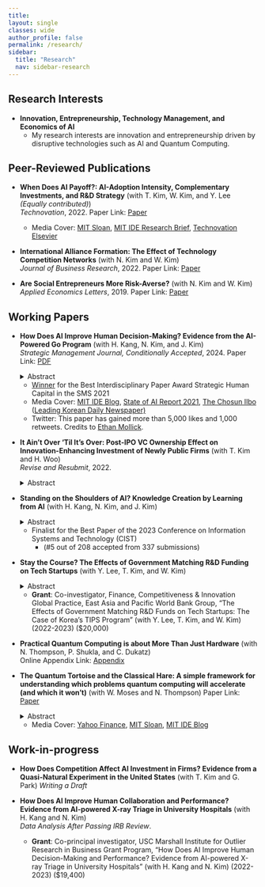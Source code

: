```yaml
---
title: 
layout: single
classes: wide
author_profile: false
permalink: /research/
sidebar:
  title: "Research"
  nav: sidebar-research
---
```


## Research Interests
+ **Innovation, Entrepreneurship, Technology Management, and Economics of AI**  
  + My research interests are innovation and entrepreneurship driven by disruptive technologies such as AI and Quantum Computing.

## Peer-Reviewed Publications

+ **When Does AI Payoff?: AI-Adoption Intensity, Complementary Investments, and R&D Strategy** (with T. Kim, W. Kim, and Y. Lee *(Equally contributed)*)  
*Technovation*, 2022.
Paper Link:
<span style="float:center"><a href="https://www.sciencedirect.com/science/article/pii/S0166497222001377?dgcid=coauthor">Paper</a>
  + Media Cover: <a href="https://mitsloan.mit.edu/ideas-made-to-matter/artificial-intelligence-pays-when-businesses-go-all?utm_source=mitsloantwitter&utm_medium=social&utm_campaign=aipayoff">MIT Sloan</a>, <a href="https://ide.mit.edu/wp-content/uploads/2022/11/WHEN-DOES-AI-PAY-OFF__11-25-22.pdf?x96981">MIT IDE Research Brief</a>, <a href="https://www.linkedin.com/feed/update/urn:li:activity:7033473147995590656/">Technovation Elsevier</a>
  
+ **International Alliance Formation: The Effect of Technology Competition Networks** (with N. Kim and W. Kim)   
*Journal of Business Research*, 2022.
Paper Link:
<span style="float:center"><a href="https://www.sciencedirect.com/science/article/abs/pii/S0148296322001230">Paper</a>

+ **Are Social Entrepreneurs More Risk-Averse?** (with N. Kim and W. Kim)  
*Applied Economics Letters*, 2019.
Paper Link:
<span style="float:center"><a href="https://www.tandfonline.com/doi/full/10.1080/13504851.2018.1524122">Paper</a>

## Working Papers

+ **How Does AI Improve Human Decision-Making? Evidence from the AI-Powered Go Program** (with H. Kang, N. Kim, and J. Kim)  
*Strategic Management Journal, Conditionally Accepted*, 2024. 
Paper Link:
<a href="/assets/papers/SSRN-id3893835.pdf">PDF</a>
  <details>
  <summary>Abstract</summary>
    <blockquote>Firms increasingly utilize AI to assist or replace human tasks. However, AI can also train humans and make them better. We study how the AI’s instructional role improves human decision-making in the professional Go games where an AI-powered Go program (APG) unexpectedly surpassed the best human player, surpassing the best human knowledge and skill accumulated over thousands of years. To isolate the learning-from-AI effect, we compare the quality of human moves to that of AI’s superior solutions, before and after the initial public release of an APG. Our analysis of 750,990 moves in 25,033 games suggests that APG’s training significantly improved the players’ move quality—reducing the number of errors and the magnitude of the most critical mistake. The improvement is most prominent in the early stage of a game when uncertainty is higher. Further, younger players benefit more than older players, suggesting generational inequality in learning from AI.</blockquote>
  </details>
  
  + <a href="https://www.strategicmanagement.net/ig-strategic-human-capital/past-awards">Winner</a> for the Best Interdisciplinary Paper Award Strategic Human Capital in the SMS 2021
  + Media Cover: <a href="https://medium.com/mit-initiative-on-the-digital-economy/how-ai-can-improve-human-decision-making-f70964659aae">MIT IDE Blog</a>, <a href="https://docs.google.com/presentation/d/1bwJDRC777rAf00Drthi9yT2c9b0MabWO5ZlksfvFzx8/edit#slide=id.gedaf89a37f_1_0">State of AI Report 2021</a>, <a href="https://www.chosun.com/sports/sports_general/2021/10/26/7TN3Y4MZCZCVNAQSCDRAXT7SJI/">The Chosun Ilbo</a> (<a href="https://en.wikipedia.org/wiki/The_Chosun_Ilbo">Leading Korean Daily Newspaper)</a>
  + Twitter: This paper has gained more than 5,000 likes and 1,000 retweets. Credits to <a href="https://twitter.com/emollick/status/1508651631151362050">Ethan Mollick</a>.

+ **It Ain’t Over ‘Til It’s Over: Post-IPO VC Ownership Effect on Innovation-Enhancing Investment of Newly Public Firms** (with T. Kim and H. Woo)  
*Revise and Resubmit*, 2022.
  <details>
  <summary>Abstract</summary>
    <blockquote>Although the existing literature has discussed the effects of VC firms on investee ventures before and at the time of an IPO, less is known about how they influence the strategic decisions of newly public firms after the IPO. Conventional wisdom is that VC investors exit from a venture investment through an IPO. However, we find that VC investors hold a significant amount of shares for years after an IPO. This study examines how VC investors affect a firm after an IPO. Building on the literature on governance through ownership, we argue that post-IPO VC shareholders encourage innovation-enhancing investments of newly public firms and that post-IPO VC ownership positively affects the market value of newly public firms. Our underlying logic is that outcomes created by innovation-enhancing investments of newly public firms can be beneficial to not only themselves but also VC shareholders for VC reputation, network externality, and knowledge acquisition. Consistent with our arguments, our empirical study shows that post-IPO VC ownership is positively related to R&D intensity, CAPEX investment, and Tobin’s Q of newly public firms and that these relationships are amplified when a lead VC is located close to the firm, when a VC investor sits on the board, and when investees are in technology-intensive industries. This study expands the scope of the VC effect on investee ventures beyond an IPO.</blockquote>
  </details>  

+ **Standing on the Shoulders of AI? Knowledge Creation by Learning from AI** (with H. Kang, N. Kim, and J. Kim)
  <details>
  <summary>Abstract</summary>
    <blockquote>Knowledge is a crucial source of competitive advantage, innovation, and economic growth, but creating new knowledge can be difficult. We study whether and how the interaction between human professionals and artificial intelligence (AI) pushes the knowledge frontier. Studying this question is challenging because of the difficulty in measuring new knowledge and quantifying AI’s impact. We circumvent these issues by studying professional Go matches from 2003 through 2021. In 2017, the AI-powered Go program (APG) far surpassed the best human player, and professional players began learning from AI. Such human-AI interaction paved a new way to reassess historical Go knowledge and create new knowledge. We analyze every move in 69,974 games and find that, after APG, professional players significantly changed how they play (1) the first move and (2) the first invasion move in each quadrant. In addition, they adopted different sets of “standard patterns” (defined as a sequence of the first eight alternating moves) that set up the game in the early stage. However, new knowledge catalyzed by AI comes at the expense of higher concentration and reduced diversity of moves. Further, AI’s impact on knowledge creation is greater for highly skilled players; since AI does not explain, learning from AI requires the absorptive capacity of professionals. AI helps humans push the knowledge frontier, but its consequences for knowledge concentration and for differential learning by skill levels provide important implications for how best to seize the opportunities opened up by AI.</blockquote>
  </details>  
  
  + Finalist for the Best Paper of the 2023 Conference on Information Systems and Technology (CIST)
    + (#5 out of 208 accepted from 337 submissions)

+ **Stay the Course? The Effects of Government Matching R&D Funding on Tech Startups** (with Y. Lee, T. Kim, and W. Kim)  
  <details>
  <summary>Abstract</summary>
    <blockquote>This study examines the effectiveness of a government-matched R&D subsidy program for startups, which leverages the selection capabilities of private venture capital firms in awarding funds. Using a regression discontinuity design and a combination of confidential and hand-collected data, we assess the program's impact on follow-up investments, R&D investment, and patenting activities in funded startups. Our findings reveal that startups benefiting from the matching R&D subsidy program secure more subsequent investments (3.3 times), R&D investment (14.1%), and patenting activities (13.7%) compared to non-funded peers, highlighting the potential of government-matched R&D funding programs that engage private sector expertise in the selection process to drive growth and innovation. Through a survey of awardees and non-awardees, we identify underlying mechanisms, including that funded startups were more likely to adhere to their business models and strategic planning, adopt new technologies, and implement performance-based human resource management practices. These insights can inform policymaking on strategies to foster innovation in the startup ecosystem.</blockquote>
  </details>  

  + **Grant**: Co-investigator, Finance, Competitiveness & Innovation Global Practice, East Asia and Pacific World Bank Group, “The Effects of Government Matching R&D Funds on Tech Startups: The Case of Korea’s TIPS Program” (with Y. Lee, T. Kim, and W. Kim) (2022-2023) ($20,000)


+ **Practical Quantum Computing is about More Than Just Hardware** (with N. Thompson, P. Shukla, and C. Dukatz)  
  Online Appendix Link:
<span style="float:center"><a href="/assets/papers/Appendix_Total_20230411.pdf">Appendix</a>

+ **The Quantum Tortoise and the Classical Hare: A simple framework for understanding which problems quantum computing will accelerate (and which it won’t)** (with W. Moses and N. Thompson)
Paper Link:
<span style="float:center"><a href="https://arxiv.org/pdf/2310.15505.pdf">Paper</a>  
  <details>
  <summary>Abstract</summary>
    <blockquote>Quantum computing promises transformational gains for solving some problems, but little to none for others. For anyone hoping to use quantum computers now or in the future, it is important to know which problems will benefit. In this paper, we answer this question by analyzing the relative strengths of classical and quantum computers. While classical computers operate faster, quantum computers can sometimes run more efficient algorithms. Whether the speed advantage or the algorithmic advantage dominates determines whether a problem will benefit from quantum computing or not. Our analysis reveals that many problems, particularly those of small to moderate size that can be important for typical businesses, will not benefit from quantum computing. Conversely, problems with exponential algorithmic gains, or polynomial gains and large problem sizes, will benefit from present quantum computing. Since exponential gains are rare in practice and theorized to be rare even in principle, our analysis suggests that the benefits from quantum computing will flow either to users of these rare cases, or practitioners processing very large data.</blockquote>
  </details> 

  + Media Cover: <a href="https://finance.yahoo.com/news/quantum-computing-better-business-120400361.html?guccounter=1">Yahoo Finance</a>, <a href="https://mitsloan.mit.edu/ideas-made-to-matter/quantum-computing-what-leaders-need-to-know-now?utm_source=mitsloanlinkedin&utm_medium=social&utm_campaign=quantumtortoise">MIT Sloan</a>, <a href="https://medium.com/mit-initiative-on-the-digital-economy/quantum-computings-sweet-spot-e6b6c22e24e7">MIT IDE Blog</a>

## Work-in-progress

+ **How Does Competition Affect AI Investment in Firms? Evidence from a Quasi-Natural Experiment in the United States** (with T. Kim and G. Park)
*Writing a Draft*



+ **How Does AI Improve Human Collaboration and Performance? Evidence from AI-powered X-ray Triage in University Hospitals** (with H. Kang and N. Kim)   
*Data Analysis After Passing IRB Review*.
  + **Grant**: Co-principal investigator, USC Marshall Institute for Outlier Research in Business Grant Program, “How Does AI Improve Human Decision-Making and Performance? Evidence from AI-powered X-ray Triage in University Hospitals” (with H. Kang and N. Kim) (2022-2023) ($19,400)


